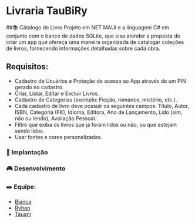 # Livraria TauBiRy

 ##📚 Cátalogo de Livro
Projeto em NET MAUI e a linguagem C# em conjunto com o banco de dados SQLite, que visa atender a proposta de criar um app que ofereça uma maneira organizada de catalogar coleções de livros, fornecendo informações detalhadas sobre cada obra.
## Requisitos:
- Cadastro de Usuários e Proteção de acesso ao App através de um PIN gerado no cadastro.
- Criar, Listar, Editar e Excluir Livros.
- Cadastro de Categorias (exemplo: Ficção, romance, mistério, etc.).
- Cada cadastro de livro deve possuir os seguintes campos: Título, Autor, ISBN, Categoria (FK), Idioma, Editora,
Ano de Lançamento, Lido (sim, não ou lendo), Avaliação Pessoal.
- Filtro que exiba os livros que já foram lidos ou não, ou que estejam sendo lidos.
- Usar fontes e cores personalizadas.

### 🔨 Implantação 

### 🎮 Desenvolvimento

### ✒️ Equipe:
- [Bianca](https://github.com/BiaCNtt)
- [Ryhan](https://github.com/ryhanclayver)
- [Tauani](https://github.com/TataVic) 


